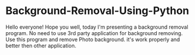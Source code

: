 # Background-Removal-Using-Python
Hello everyone!  Hope you well, today I'm presenting a background removal program. No need to use 3rd party application for background removing. Use this program and remove Photo background. it's work properly and better then other application.

